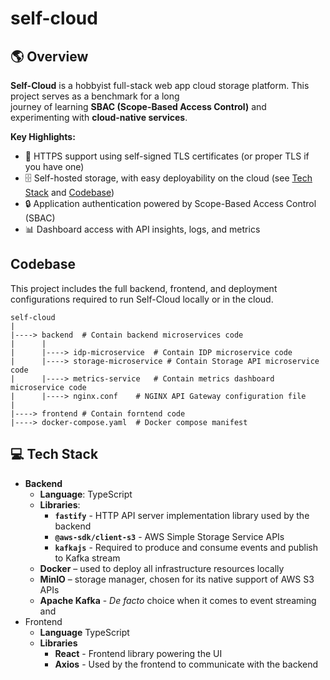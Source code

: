 # self-cloud

## 🌎 Overview
**Self-Cloud** is a hobbyist full-stack web app cloud storage platform. This project serves as a benchmark for a long  
journey of learning **SBAC (Scope-Based Access Control)** and experimenting with **cloud-native services**.

**Key Highlights:**  
* 🔐 HTTPS support using self-signed TLS certificates (or proper TLS if you have one)  
* 🗄️ Self-hosted storage, with easy deployability on the cloud (see [Tech Stack](#tech-stack) and [Codebase](#codebase))  
* 🔒 Application authentication powered by Scope-Based Access Control (SBAC)  
* 📊 Dashboard access with API insights, logs, and metrics  

## Codebase
This project includes the full backend, frontend, and deployment configurations required to run Self-Cloud locally or in the cloud.
```
self-cloud
|
|----> backend  # Contain backend microservices code
|      |
|      |----> idp-microservice  # Contain IDP microservice code
|      |----> storage-microservice # Contain Storage API microservice code
|      |----> metrics-service   # Contain metrics dashboard microservice code
|      |----> nginx.conf    # NGINX API Gateway configuration file
|
|----> frontend # Contain forntend code
|----> docker-compose.yaml  # Docker compose manifest
```

## 💻 Tech Stack
* **Backend**
    * **Language**: TypeScript
    * **Libraries**:
        * **`fastify`** - HTTP API server implementation library used by the backend
        * **`@aws-sdk/client-s3`** - AWS Simple Storage Service APIs
        * **`kafkajs`** - Required to produce and consume events and publish to Kafka stream
    * **Docker** – used to deploy all infrastructure resources locally
    * **MinIO** – storage manager, chosen for its native support of AWS S3 APIs
    * **Apache Kafka** - _De facto_ choice when it comes to event streaming and 
* Frontend
    * **Language** TypeScript
    * **Libraries**
        * **React** - Frontend library powering the UI
        * **Axios** - Used by the frontend to communicate with the backend
